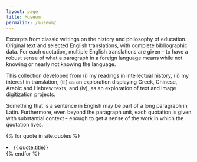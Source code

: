 ```yaml
---
layout: page
title: Museum
permalink: /museum/
---
```


Excerpts from classic writings on the history and philosophy of education. Original text and selected English translations, with complete bibliographic data. For each quotation, multiple English translations are given - to have a robust sense of what a paragraph in a foreign language means while not knowing or nearly not knowing the language.

This collection developed from (i) my readings in intellectual history, (ii) my interest in translation, (iii) as an exploration displaying Greek, Chinese, Arabic and Hebrew texts, and
(iv), as an exploration of  text and image digitization projects.

Something that is a sentence in English may be part of a long paragraph in Latin. Furthermore, even beyond the paragraph unit, each quotation is given with substantial context - enough to get a sense of the work in which the quotation lives.

<!--
<ul>
  {% for post in site.posts %}
    {% if post.category == 'quotes' %}
      <li>
        <a href="{{ post.url }}">{{ post.title }}</a>
      &ensp; {{ post.date | date: '%B %d, %Y'}}
      </li>
    {% endif %}
  {% endfor %}
</ul>
-->

{% for quote in site.quotes %}
  <li>
    <a href="{{ quote.url }}">{{ quote.title}}</a>
  </li>
{% endfor %}